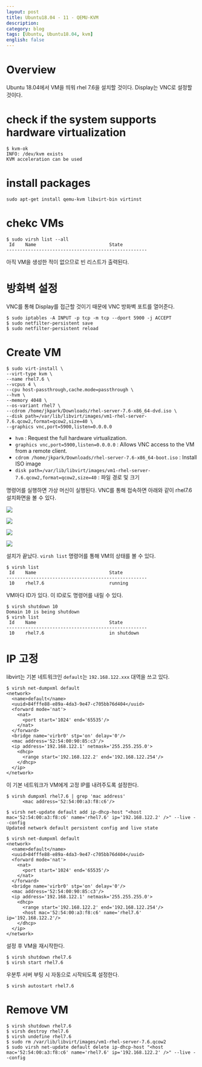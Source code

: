 ```yaml
---
layout: post
title: Ubuntu18.04 - 11 - QEMU-KVM
description: 
category: blog
tags: [Ubuntu, Ubuntu18.04, kvm]
english: false
---
```


# Overview

Ubuntu 18.04에서 VM을 띄워 rhel 7.6을 설치할 것이다. 
Display는 VNC로 설정할 것이다. 

# check if the system supports hardware virtualization

```
$ kvm-ok
INFO: /dev/kvm exists
KVM acceleration can be used
```

# install packages

```
sudo apt-get install qemu-kvm libvirt-bin virtinst
```

# chekc VMs

```
$ sudo virsh list --all
 Id    Name                           State
----------------------------------------------------

```

아직 VM을 생성한 적이 없으므로 빈 리스트가 출력된다.


# 방화벽 설정

VNC를 통해 Display를 접근할 것이기 때문에 VNC 방화벽 포트를 열어준다.

```
$ sudo iptables -A INPUT -p tcp -m tcp --dport 5900 -j ACCEPT
$ sudo netfilter-persistent save
$ sudo netfilter-persistent reload
```

# Create VM

```
$ sudo virt-install \
--virt-type kvm \
--name rhel7.6 \
--vcpus 4 \
--cpu host-passthrough,cache.mode=passthrough \
--hvm \
--memory 4048 \
--os-variant rhel7 \
--cdrom /home/jkpark/Downloads/rhel-server-7.6-x86_64-dvd.iso \
--disk path=/var/lib/libvirt/images/vm1-rhel-server-7.6.qcow2,format=qcow2,size=40 \
--graphics vnc,port=5900,listen=0.0.0.0
```

- `hvm` : Request the full hardware virtualization.
- `graphics vnc,port=5900,listen=0.0.0.0` : Allows VNC access to the VM from a remote client.
- `cdrom /home/jkpark/Downloads/rhel-server-7.6-x86_64-boot.iso` : Install ISO image
- `disk path=/var/lib/libvirt/images/vm1-rhel-server-7.6.qcow2,format=qcow2,size=40` : 파일 경로 및 크기

명령어를 실행하면 가상 머신이 실행된다. VNC를 통해 접속하면 아래와 같이 rhel7.6 설치화면을 볼 수 있다.

![](/images/posts/kvm-rhel7.6-vnc01.png)

![](/images/posts/kvm-rhel7.6-vnc02.png)

![](/images/posts/kvm-rhel7.6-vnc03.png)

![](/images/posts/kvm-rhel7.6-vnc03.png)

설치가 끝났다. `virsh list` 명령어를 통해 VM의 상태를 볼 수 있다.

```
$ virsh list
 Id    Name                           State
----------------------------------------------------
 10    rhel7.6                        running
```

VM마다 ID가 있다. 이 ID로도 명령어를 내릴 수 있다.

```
$ virsh shutdown 10
Domain 10 is being shutdown
$ virsh list
 Id    Name                           State
----------------------------------------------------
 10    rhel7.6                        in shutdown
```

# IP 고정

libvirt는 기본 네트워크인 `default`는 `192.168.122.xxx` 대역을 쓰고 있다.

```
$ virsh net-dumpxml default
<network>
  <name>default</name>
  <uuid>84fffe88-e89a-4da3-9e47-c705bb76d404</uuid>
  <forward mode='nat'>
    <nat>
      <port start='1024' end='65535'/>
    </nat>
  </forward>
  <bridge name='virbr0' stp='on' delay='0'/>
  <mac address='52:54:00:90:85:c3'/>
  <ip address='192.168.122.1' netmask='255.255.255.0'>
    <dhcp>
      <range start='192.168.122.2' end='192.168.122.254'/>
    </dhcp>
  </ip>
</network>
```

이 기본 네트워크가 VM에게 고정 IP를 내려주도록 설정한다.

```
$ virsh dumpxml rhel7.6 | grep 'mac address'
      <mac address='52:54:00:a3:f8:c6'/>

$ virsh net-update default add ip-dhcp-host "<host mac='52:54:00:a3:f8:c6' name='rhel7.6' ip='192.168.122.2' />" --live --config
Updated network default persistent config and live state

$ virsh net-dumpxml default
<network>
  <name>default</name>
  <uuid>84fffe88-e89a-4da3-9e47-c705bb76d404</uuid>
  <forward mode='nat'>
    <nat>
      <port start='1024' end='65535'/>
    </nat>
  </forward>
  <bridge name='virbr0' stp='on' delay='0'/>
  <mac address='52:54:00:90:85:c3'/>
  <ip address='192.168.122.1' netmask='255.255.255.0'>
    <dhcp>
      <range start='192.168.122.2' end='192.168.122.254'/>
      <host mac='52:54:00:a3:f8:c6' name='rhel7.6' ip='192.168.122.2'/>
    </dhcp>
  </ip>
</network>
```

설정 후 VM을 재시작한다.

```
$ virsh shutdown rhel7.6
$ virsh start rhel7.6
```

우분투 서버 부팅 시 자동으로 시작되도록 설정한다.

```
$ virsh autostart rhel7.6
```

# Remove VM

```
$ virsh shutdown rhel7.6
$ virsh destroy rhel7.6
$ virsh undefine rhel7.6
$ sudo rm /var/lib/libvirt/images/vm1-rhel-server-7.6.qcow2
$ sudo virsh net-update default delete ip-dhcp-host "<host mac='52:54:00:a3:f8:c6' name='rhel7.6' ip='192.168.122.2' />" --live --config
```